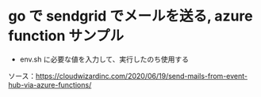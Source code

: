 
# go で sendgrid でメールを送る, azure function サンプル

- env.sh に必要な値を入力して、実行したのち使用する


ソース：https://cloudwizardinc.com/2020/06/19/send-mails-from-event-hub-via-azure-functions/
